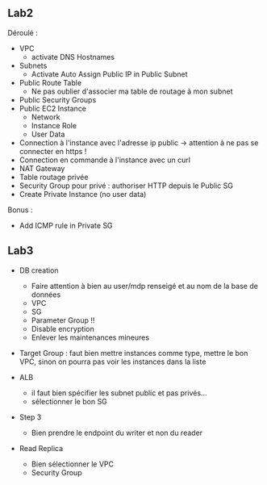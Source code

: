 ## Lab2

Déroulé : 

* VPC
  * activate DNS Hostnames
* Subnets
  * Activate Auto Assign Public IP in Public Subnet
* Public Route Table
  * Ne pas oublier d'associer ma table de routage à mon subnet
* Public Security Groups
* Public EC2 Instance
  * Network
  * Instance Role
  * User Data
* Connection à l'instance avec l'adresse ip public -> attention à ne pas se connecter en https !
* Connection en commande à l'instance avec un curl
* NAT Gateway
* Table routage privée
* Security Group pour privé : authoriser HTTP depuis le Public SG
* Create Private Instance (no user data)

Bonus : 
* Add ICMP rule in Private SG

## Lab3

* DB creation
  * Faire attention à bien au user/mdp renseigé et au nom de la base de données
  * VPC
  * SG
  * Parameter Group !!
  * Disable encryption
  * Enlever les maintenances mineures

* Target Group : faut bien mettre instances comme type, mettre le bon VPC, sinon on pourra pas voir les instances dans la liste

* ALB
  * il faut bien spécifier les subnet public et pas privés...
  * sélectionner le bon SG

* Step 3
  * Bien prendre le endpoint du writer et non du reader

* Read Replica
  * Bien sélectionner le VPC
  * Security Group
